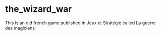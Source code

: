 # the_wizard_war
This is an old french game published in Jeux et Stratégie called La guerre des magiciens
